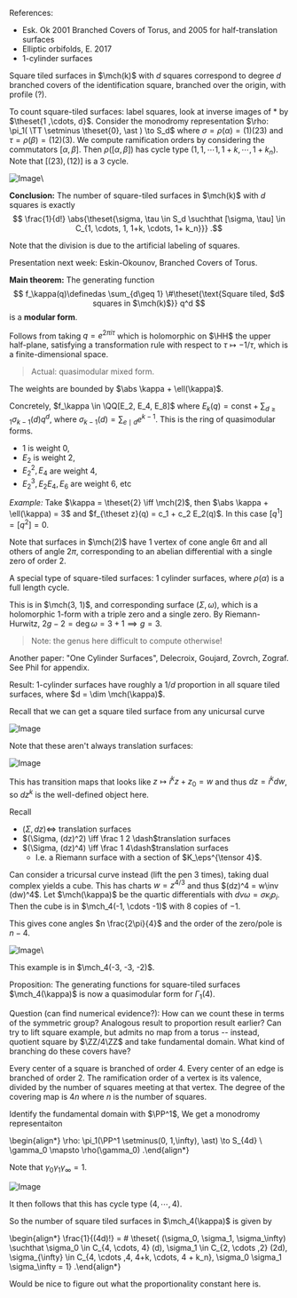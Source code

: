 References:

- Esk. Ok 2001 Branched Covers of Torus, and 2005 for half-translation surfaces
- Elliptic orbifolds, E. 2017
- 1-cylinder surfaces

Square tiled surfaces in $\mch(k)$ with $d$ squares correspond to degree $d$ branched covers of the identification square, branched over the origin, with profile (?).

To count square-tiled surfaces: label squares, look at inverse images of $\ast$ by $\theset{1 ,\cdots, d}$.
Consider the monodromy representation $\rho: \pi_1( \TT \setminus \theset{0}, \ast ) \to S_d$ where $\sigma = \rho(\alpha) = (1)(23)$ and $\tau = \rho(\beta) = (12)(3)$.
We compute ramification orders by considering the commutators $[\alpha, \beta]$.
Then $\rho([\alpha, \beta] )$ has cycle type $(1, 1, \cdots 1, 1+k, \cdots, 1+ k_n)$.
Note that $[(23), (12)]$ is a 3 cycle.

![Image](figures/2020-01-23-14:32.png)\

**Conclusion:**
The number of square-tiled surfaces in $\mch(k)$ with $d$ squares is exactly 
$$
\frac{1}{d!} \abs{\theset{\sigma, \tau \in S_d \suchthat [\sigma, \tau] \in C_{1, \cdots, 1, 1+k, \cdots, 1+ k_n}}}
.$$

Note that the division is due to the artificial labeling of squares.

Presentation next week:
Eskin-Okounov, Branched Covers of Torus.

**Main theorem:**
The generating function 
$$
f_\kappa(q)\definedas \sum_{d\geq 1} \#\theset{\text{Square tiled, $d$ squares in $\mch(k)$}} q^d
$$ 
is a **modular form**.

Follows from taking $q = e^{2\pi i \tau}$ which is holomorphic on $\HH$ the upper half-plane, satisfying a transformation rule with respect to $\tau \mapsto -1/\tau$, which is a finite-dimensional space.

> Actual: quasimodular mixed form.

The weights are bounded by $\abs \kappa + \ell(\kappa)$.

Concretely, $f_\kappa \in \QQ[E_2, E_4, E_8]$ where $E_k(q) = \text{const} + \sum_{d \geq 1} \sigma_{k-1}(d) q^d$, where $\sigma_{k-1}(d) = \sum_{e\mid d} e^{k-1}$.
This is the ring of quasimodular forms.

- $1$ is weight 0,
- $E_2$ is weight 2,
- $E_2^2, E_4$ are weight 4,
- $E_2^3, E_2 E_4, E_6$ are weight 6, etc

*Example:*
Take $\kappa = \theset{2} \iff \mch(2)$, then $\abs \kappa + \ell(\kappa) = 3$ and $f_{\theset z}(q) = c_1 + c_2 E_2(q)$.
In this case $[q^1] = [q^2] = 0$.

Note that surfaces in $\mch(2)$ have 1 vertex of cone angle $6\pi$ and all others of angle $2\pi$, corresponding to an abelian differential with a single zero of order 2.

A special type of square-tiled surfaces: 1 cylinder surfaces, where $\rho(\alpha)$ is a full length cycle.

This is in $\mch(3, 1)$, and corresponding surface $(\Sigma, \omega)$, which is a holomorphic 1-form with a triple zero and a single zero.
By Riemann-Hurwitz, $2g-2 = \deg \omega = 3+1 \implies g = 3$.

> Note: the genus here difficult to compute otherwise!

Another paper:
"One Cylinder Surfaces", Delecroix, Goujard, Zovrch, Zograf. See Phil for appendix.

Result:
1-cylinder surfaces have roughly a $1/d$ proportion in all square tiled surfaces, where $d = \dim \mch(\kappa)$.

Recall that we can get a square tiled surface from any unicursal curve

![Image](figures/2020-01-23-14:41.png)

Note that these aren't always translation surfaces:

![Image](figures/2020-01-23-14:43.png)

This has transition maps that looks like $z \mapsto i^k z + z_0 = w$ and thus $dz = i^k dw$, so $dz^k$ is the well-defined object here.

Recall

- $(\Sigma, dz) \iff$ translation surfaces
- $(\Sigma, (dz)^2) \iff \frac 1 2 \dash$translation surfaces
- $(\Sigma, (dz)^4) \iff \frac 1 4\dash$translation surfaces
  - I.e. a Riemann surface with a section of $K_\eps^{\tensor 4}$. 


Can consider a tricursal curve instead (lift the pen 3 times), taking dual complex yields a cube. 
This has charts $w = z^{4/3}$ and thus $(dz)^4 = w\inv (dw)^4$.
Let $\mch(\kappa)$ be the quartic differentials with $dv \omega = \sigma \kappa_i p_i$.
Then the cube is in $\mch_4(-1, \cdots -1)$ with $8$ copies of $-1$.

This gives cone angles $n \frac{2\pi}{4}$ and the order of the zero/pole is $n-4$.

![Image](figures/2020-01-23-14:52.png)\

This example is in $\mch_4(-3, -3, -2)$.

Proposition:
The generating functions for square-tiled surfaces $\mch_4(\kappa)$ is now a quasimodular form for $\Gamma_1(4)$.

Question (can find numerical evidence?):
How can we count these in terms of the symmetric group? 
Analogous result to proportion result earlier?
Can try to lift square example, but admits no map from a torus -- instead, quotient square by $\ZZ/4\ZZ$ and take fundamental domain.
What kind of branching do these covers have?


Every center of a square is branched of order 4.
Every center of an edge is branched of order 2.
The ramification order of a vertex is its valence, divided by the number of squares meeting at that vertex.
The degree of the covering map is $4n$ where $n$ is the number of squares.

Identify the fundamental domain with $\PP^1$,
We get a monodromy representaiton

\begin{align*}
\rho: \pi_1(\PP^1 \setminus(0, 1,\infty), \ast) \to S_{4d} \\
\gamma_0 \mapsto \rho(\gamma_0)
.\end{align*}

Note that $\gamma_0 \gamma_1 \gamma_\infty = 1$.

![Image](figures/2020-01-23-15:13.png)

It then follows that this has cycle type $(4, \cdots ,4)$.

So the number of square tiled surfaces in $\mch_4(\kappa)$ is given by

\begin{align*}
\frac{1}{(4d)!} = \# \theset{ (\sigma_0, \sigma_1, \sigma_\infty) \suchthat \sigma_0 \in C_{4, \cdots, 4} (d), \sigma_1 \in C_{2, \cdots ,2} (2d), \sigma_{\infty} \in C_{4, \cdots ,4, 4+k, \cdots, 4 + k_n}, \sigma_0 \sigma_1 \sigma_\infty = 1}
.\end{align*}

Would be nice to figure out what the proportionality constant here is.
